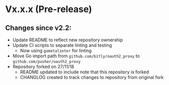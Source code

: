 # Vx.x.x (Pre-release)

## Changes since v2.2:

- Update README to reflect new repository ownership
- Update CI scripts to separate linting and testing
  - Now using `gometalinter` for linting
- Move Go import path from `github.com/bitly/oauth2_proxy` to `github.com/pusher/oauth2_proxy`
- Repository forked on 27/11/18
  - README updated to include note that this repository is forked
  - CHANGLOG created to track changes to repository from original fork
